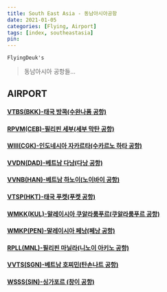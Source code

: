 ```yaml
---
title: South East Asia - 동남아시아공항
date: 2021-01-05
categories: [Flying, Airport]
tags: [index, southeastasia]
pin:
---
```


`FlyingDeuk's`
>동남아시아 공항들... <br>

## AIRPORT

#### [VTBS(BKK)-태국 방콕(수완나품 공항)](/posts/VTBS-BKK/)

#### [RPVM(CEB)-필리핀 세부(세부 막탄 공항)](/posts/RPVM-CEB/)

#### [WIII(CGK)-인도네시아 자카르타(수카르노 하타 공항)](/posts/WIII-CGK/)

#### [VVDN(DAD)-베트남 다낭(다낭 공항)](/posts/VVND-DAD/)

#### [VVNB(HAN)-베트남 하노이(노이바이 공항)](/posts/VVNB-HAN/)

#### [VTSP(HKT)-태국 푸켓(푸켓 공항)](/posts/VTSP-HKT/)

#### [WMKK(KUL)-말레이시아 쿠알라룸푸르(쿠알라룸푸르 공항)](/posts/WMKK-KUL/)

#### [WMKP(PEN)-말레이시아 페낭(페낭 공항)](/posts/WMKP-PEN/)

#### [RPLL(MNL)-필리핀 마닐라(니노이 아키노 공항)](/posts/RPLL-MNL/)

#### [VVTS(SGN)-베트남 호찌민(탄손나트 공항)](/posts/VVTS-SGN/)

#### [WSSS(SIN)-싱가포르 (창이 공항)](/posts/WSSS-SIN/)
